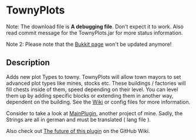 # TownyPlots

Note: The download file is **A debugging file**. Don't expect it to work. Also read commit message for the TownyPlots.jar for more status information.

Note 2: Please note that the [Bukkit page](https://dev.bukkit.org/projects/townyplots) won't be updated anymore!


## Description

Adds new plot Types to towny.
TownyPlots will allow town mayors to set advanced plot types like mines, stocks etc. 
These buildings / factories will fill chests inside of them, speed depending on their level. You can level them up by adding specific blocks or extending them in another way, dependent on the building. 
See the [Wiki](https://github.com/Pommesritter/TownyPlots/wiki) or config files for more information.

Consider to take a look at [MainPlugin](https://github.com/herbertsfundgrube/GSplugin), another project of mine. 
Sadly, the Strings are all in german and must be translated ( lang file ). 


Also check out [The future of this plugin](https://github.com/Pommesritter/TownyPlots/wiki/The-future-of-this-plugin) on the GitHub Wiki.
